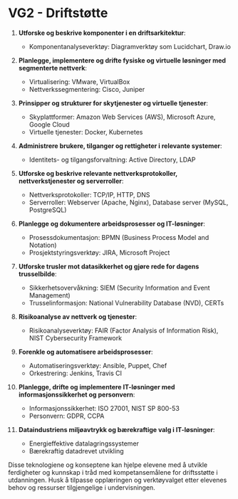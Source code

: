 # VG2 - Driftstøtte

1. **Utforske og beskrive komponenter i en driftsarkitektur**:
   - Komponentanalyseverktøy: Diagramverktøy som Lucidchart, Draw.io

2. **Planlegge, implementere og drifte fysiske og virtuelle løsninger med segmenterte nettverk**:
   - Virtualisering: VMware, VirtualBox
   - Nettverkssegmentering: Cisco, Juniper

3. **Prinsipper og strukturer for skytjenester og virtuelle tjenester**:
   - Skyplattformer: Amazon Web Services (AWS), Microsoft Azure, Google Cloud
   - Virtuelle tjenester: Docker, Kubernetes

4. **Administrere brukere, tilganger og rettigheter i relevante systemer**:
   - Identitets- og tilgangsforvaltning: Active Directory, LDAP

5. **Utforske og beskrive relevante nettverksprotokoller, nettverkstjenester og serverroller**:
   - Nettverksprotokoller: TCP/IP, HTTP, DNS
   - Serverroller: Webserver (Apache, Nginx), Database server (MySQL, PostgreSQL)

6. **Planlegge og dokumentere arbeidsprosesser og IT-løsninger**:
   - Prosessdokumentasjon: BPMN (Business Process Model and Notation)
   - Prosjektstyringsverktøy: JIRA, Microsoft Project

7. **Utforske trusler mot datasikkerhet og gjøre rede for dagens trusselbilde**:
   - Sikkerhetsovervåkning: SIEM (Security Information and Event Management)
   - Trusselinformasjon: National Vulnerability Database (NVD), CERTs

8. **Risikoanalyse av nettverk og tjenester**:
   - Risikoanalyseverktøy: FAIR (Factor Analysis of Information Risk), NIST Cybersecurity Framework

9. **Forenkle og automatisere arbeidsprosesser**:
   - Automatiseringsverktøy: Ansible, Puppet, Chef
   - Orkestrering: Jenkins, Travis CI

10. **Planlegge, drifte og implementere IT-løsninger med informasjonssikkerhet og personvern**:
    - Informasjonssikkerhet: ISO 27001, NIST SP 800-53
    - Personvern: GDPR, CCPA

11. **Dataindustriens miljøavtrykk og bærekraftige valg i IT-løsninger**:
    - Energieffektive datalagringssystemer
    - Bærekraftig datadrevet utvikling

Disse teknologiene og konseptene kan hjelpe elevene med å utvikle ferdigheter og kunnskap i tråd med kompetansemålene for driftsstøtte i utdanningen. Husk å tilpasse opplæringen og verktøyvalget etter elevenes behov og ressurser tilgjengelige i undervisningen.
